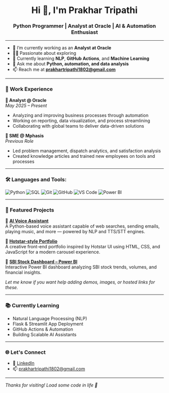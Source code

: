 <h1 align="center">Hi 👋, I'm Prakhar Tripathi</h1>
<h3 align="center">Python Programmer | Analyst at Oracle | AI & Automation Enthusiast</h3>

---

- 🔭 I’m currently working as an **Analyst at Oracle**
- 👨‍💻 Passionate about exploring
- 🌱 Currently learning **NLP**, **GitHub Actions**, and **Machine Learning**
- 💬 Ask me about **Python, automation, and data analysis**
- 📫 Reach me at **prakhartripathi1802@gmail.com**

---

### 💼 Work Experience

**🔹 Analyst @ Oracle**  
*May 2025 – Present*  
- Analyzing and improving business processes through automation  
- Working on reporting, data visualization, and process streamlining  
- Collaborating with global teams to deliver data-driven solutions  

**🔹 SME @ Mphasis**  
*Previous Role*  
- Led problem management, dispatch analytics, and satisfaction analysis  
- Created knowledge articles and trained new employees on tools and processes  

---

### 🛠️ Languages and Tools:
![Python](https://img.shields.io/badge/-Python-333333?style=flat&logo=python)
![SQL](https://img.shields.io/badge/-SQL-333333?style=flat&logo=mysql)
![Git](https://img.shields.io/badge/-Git-333333?style=flat&logo=git)
![GitHub](https://img.shields.io/badge/-GitHub-333333?style=flat&logo=github)
![VS Code](https://img.shields.io/badge/-VSCode-333333?style=flat&logo=visual-studio-code)
![Power BI](https://img.shields.io/badge/-Power%20BI-333333?style=flat&logo=powerbi)

---

### 🚀 Featured Projects

🔹 **[AI Voice Assistant](https://github.com/Prakhar1802/your-voice-assistant)**  
A Python-based voice assistant capable of web searches, sending emails, playing music, and more — powered by NLP and TTS/STT engines.

🔹 **[Hotstar-style Portfolio](https://github.com/Prakhar1802/your-hotstar-portfolio)**  
A creative front-end portfolio inspired by Hotstar UI using HTML, CSS, and JavaScript for a modern carousel experience.

🔹 **[SBI Stock Dashboard – Power BI](https://github.com/Prakhar1802/your-sbi-stock-dashboard)**  
Interactive Power BI dashboard analyzing SBI stock trends, volumes, and financial insights.

*Let me know if you want help adding demos, images, or hosted links for these.*

---

### 📚 Currently Learning

- Natural Language Processing (NLP)
- Flask & Streamlit App Deployment
- GitHub Actions & Automation
- Building Scalable AI Assistants

---

### 🌐 Let's Connect
- 💼 [LinkedIn](https://www.linkedin.com/in/prakhartripathi1802/)
- 📫 prakhartripathi1802@gmail.com

---

_Thanks for visiting! Load some code in life 🚀_

